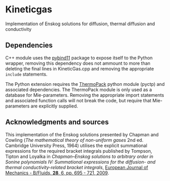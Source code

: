 # Kineticgas
Implementation of Enskog solutions for diffusion, thermal diffusion and conductivity

## Dependencies
C++ module uses the [pybind11](https://github.com/pybind/pybind11) package to expose itself to the Python wrapper, removing this dependency does not ammount to more than deleting the final lines in KineticGas.cpp and removing the appropriate `include` statements.

The Python extension requires the [ThermoPack](https://github.com/SINTEF/thermopack) python module (pyctp) and associated dependencies. The ThermoPack module is only used as a database for Mie-parameters. Removing the appropriate import statements and associated function calls will not break the code, but require that Mie-parameters are explicitly supplied.

## Acknowledgments and sources
This implementation of the Enskog solutions presented by Chapman and Cowling (*The mathematical theory of non-uniform gases* 2nd ed. Cambridge University Press, 1964) utilises the explicit summational expressions for the required bracket integrals published by Tompson, Tipton and Loyalka in *Chapman–Enskog solutions to arbitrary order in Sonine polynomials IV: Summational expressions for the diffusion- and thermal conductivity-related bracket integrals*, [European Journal of Mechanics - B/Fluids, **28**, 6, pp. 695 - 721, 2009](https://doi.org/10.1016/j.euromechflu.2009.05.002).
